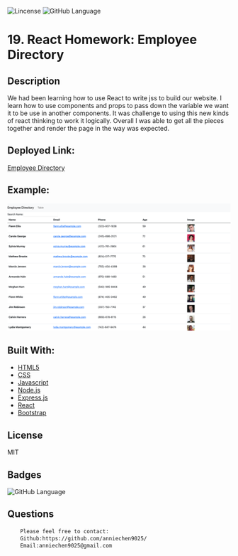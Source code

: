 ![Lincense](https://img.shields.io/apm/l/npm)   ![GitHub Language](https://img.shields.io/github/languages/top/anniechen9025/Employee-Directory)

# 19. React Homework: Employee Directory

## Description
We had been learning how to use React to write jss to build our website. I learn how to use components and props to pass down the variable we want it to be use in another components. It was challenge to using this new kinds of  react thinking to work it logically. Overall I was able to get all the pieces together and render the page in the way was expected.
   

## Deployed Link:
[Employee Directory](https://anniechen9025.github.io/Employee-Directory/)

## Example:
![Home Page](./public/1.png)

## Built With:
- [HTML5](https://html.com/html5/)
- [CSS](https://www.w3.org/Style/CSS/)
- [Javascript](https://www.javascript.com/)
- [Node.js](https://nodejs.org/en/)
- [Express.js](https://expressjs.com/)
- [React](https://www.npmjs.com/package/react)
- [Bootstrap](https://www.npmjs.com/package/bootstrap)


## License
MIT 

## Badges
![GitHub Language](https://img.shields.io/github/languages/top/anniechen9025/Employee-Directory?style=for-the-badge)


## Questions
        Please feel free to contact: 
        Github:https://github.com/anniechen9025/
        Email:anniechen9025@gmail.com
